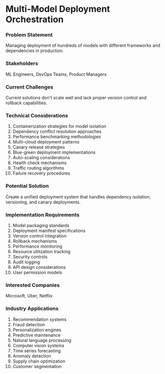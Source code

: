 # Multi-Model Deployment Orchestration

### Problem Statement
Managing deployment of hundreds of models with different frameworks and dependencies in production.

### Stakeholders
ML Engineers, DevOps Teams, Product Managers

### Current Challenges
Current solutions don't scale well and lack proper version control and rollback capabilities.

### Technical Considerations
1. Containerization strategies for model isolation
2. Dependency conflict resolution approaches
3. Performance benchmarking methodologies
4. Multi-cloud deployment patterns
5. Canary release strategies
6. Blue-green deployment implementations
7. Auto-scaling considerations
8. Health check mechanisms
9. Traffic routing algorithms
10. Failure recovery procedures

### Potential Solution
Create a unified deployment system that handles dependency isolation, versioning, and canary deployments.

### Implementation Requirements
1. Model packaging standards
2. Deployment manifest specifications
3. Version control integration
4. Rollback mechanisms
5. Performance monitoring
6. Resource utilization tracking
7. Security controls
8. Audit logging
9. API design considerations
10. User permission models

### Interested Companies
Microsoft, Uber, Netflix

### Industry Applications
1. Recommendation systems
2. Fraud detection
3. Personalization engines
4. Predictive maintenance
5. Natural language processing
6. Computer vision systems
7. Time series forecasting
8. Anomaly detection
9. Supply chain optimization
10. Customer segmentation